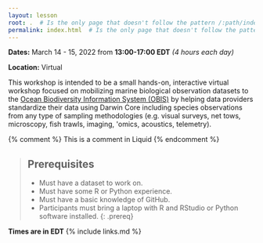 ```yaml
---
layout: lesson
root: .  # Is the only page that doesn't follow the pattern /:path/index.html
permalink: index.html  # Is the only page that doesn't follow the pattern /:path/index.html
---
```

**Dates:** March 14 - 15, 2022 from **13:00-17:00 EDT** *(4 hours each day)*

**Location:** Virtual

This workshop is intended to be a small hands-on, interactive virtual workshop focused on mobilizing marine biological 
observation datasets to the [Ocean Biodiversity Information System (OBIS)](http://swcarpentry.github.io/r-novice-inflammation/setup.html) by helping data providers standardize their 
data using Darwin Core including species observations from any type of sampling methodologies (e.g. visual surveys, 
net tows, microscopy, fish trawls, imaging, 'omics, acoustics, telemetry). 
<!-- this is an html comment -->

{% comment %} This is a comment in Liquid {% endcomment %}

> ## Prerequisites
> * Must have a dataset to work on.
> * Must have some R or Python experience.
> * Must have a basic knowledge of GitHub.
> * Participants must bring a laptop with R and RStudio or Python software installed.
{: .prereq}

**Times are in EDT**
{% include links.md %}
